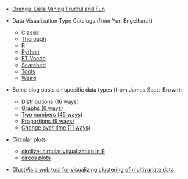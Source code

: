  * [Orange: Data Mining Fruitful and Fun](https://orange.biolab.si)
 
 * Data Visualization Type Catalogs (from Yuri Engelhardt)
    * [Classic](https://datavizcatalogue.com)
    * [Thorough](http://datavizproject.com)
    * [R](https://www.r-graph-gallery.com)
    * [Python](https://python-graph-gallery.com)
    * [FT Vocab](http://ft.com/vocabulary)
    * [Searched](http://visualizationuniverse.com/charts)
    * [Tools](http://chartmaker.visualisingdata.com)
    * [Weird](https://xeno.graphics)

 * Some blog posts on specific data types (from James Scott-Brown):
    * [Distributions (16 ways)](http://www.darkhorseanalytics.com/blog/visualizing-distributions-3?es_p=3278620)
    * [Graphs (6 ways)](https://www.twosixlabs.com/6-ways-visualize-graphs)
    * [Two numbers (45 ways)](https://www.scribblelive.com/blog/2012/07/27/45-ways-to-communicate-two-quantities/)
    * [Proportions (9 ways)](http://flowingdata.com/2009/11/25/9-ways-to-visualize-proportions-a-guide/)
    * [Change over time (11 ways)](http://flowingdata.com/2010/01/07/11-ways-to-visualize-changes-over-time-a-guide/)

 * Circular plots
    * [circlize: circular visualization in R](https://github.com/jokergoo/circlize)
    * [circos plots](https://medium.com/@Marianattestad/a-treatise-on-making-circos-plots-from-genomic-data-7ff496849e0)
    
 * [ClustVis a web tool for visualizing clustering of multivariate data](https://biit.cs.ut.ee/clustvis/)